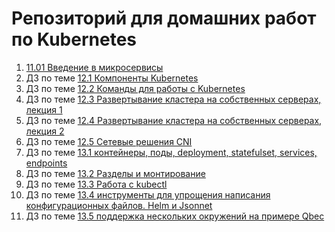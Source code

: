 # Репозиторий для домашних работ по Kubernetes
1. [11.01 Введение в микросервисы](https://github.com/Protosuv/kubernetes_homework/tree/master/11.01 "11.01 Введение в микросервисы")
1. ДЗ по теме [12.1 Компоненты Kubernetes](https://github.com/Protosuv/kubernetes_homework/tree/master/12.1 "12.1 Компоненты Kubernetes")
2. ДЗ по теме [12.2 Команды для работы с Kubernetes](https://github.com/Protosuv/kubernetes_homework/tree/master/12.2 "12.2 Команды для работы с Kubernetes")
3. ДЗ по теме [12.3 Развертывание кластера на собственных серверах, лекция 1](https://github.com/Protosuv/kubernetes_homework/tree/master/12.3 "12.3 Развертывание кластера на собственных серверах, лекция 1")
4. ДЗ по теме [12.4 Развертывание кластера на собственных серверах, лекция 2](https://github.com/Protosuv/kubernetes_homework/tree/master/12.4 "12.4 Развертывание кластера на собственных серверах, лекция 2")
5. ДЗ по теме [12.5 Сетевые решения CNI](https://github.com/Protosuv/kubernetes_homework/tree/master/12.5 "12.5 Сетевые решения CNI")
6. ДЗ по теме [13.1 контейнеры, поды, deployment, statefulset, services, endpoints](https://github.com/Protosuv/kubernetes_homework/tree/master/13.1 "13.1 контейнеры, поды, deployment, statefulset, services, endpoints")
7. ДЗ по теме [13.2 Разделы и монтирование](https://github.com/Protosuv/kubernetes_homework/tree/master/13.2 "13.2 Разделы и монтирование")
8. ДЗ по теме [13.3 Работа с kubectl](https://github.com/Protosuv/kubernetes_homework/tree/master/13.3 "13.3 Работа с kubectl")
9. ДЗ по теме [13.4 инструменты для упрощения написания конфигурационных файлов. Helm и Jsonnet](https://github.com/Protosuv/kubernetes_homework/tree/master/13.4 "13.4 инструменты для упрощения написания конфигурационных файлов. Helm и Jsonnet")
10. ДЗ по теме [13.5 поддержка нескольких окружений на примере Qbec](https://github.com/Protosuv/kubernetes_homework/tree/master/13.4 "13.5 поддержка нескольких окружений на примере Qbec")

